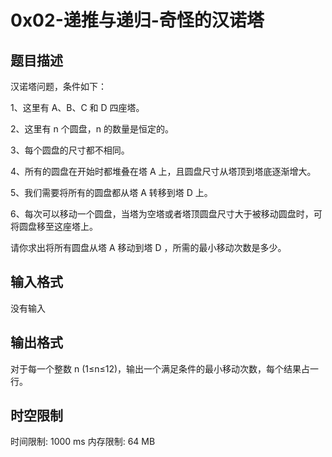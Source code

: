 # 0x02-递推与递归-奇怪的汉诺塔

## 题目描述

汉诺塔问题，条件如下：

1、这里有 A、B、C 和 D 四座塔。

2、这里有 n 个圆盘，n 的数量是恒定的。

3、每个圆盘的尺寸都不相同。

4、所有的圆盘在开始时都堆叠在塔 A 上，且圆盘尺寸从塔顶到塔底逐渐增大。

5、我们需要将所有的圆盘都从塔 A 转移到塔 D 上。

6、每次可以移动一个圆盘，当塔为空塔或者塔顶圆盘尺寸大于被移动圆盘时，可将圆盘移至这座塔上。

请你求出将所有圆盘从塔 A 移动到塔 D ，所需的最小移动次数是多少。


## 输入格式

没有输入

## 输出格式

对于每一个整数 n (1≤n≤12)，输出一个满足条件的最小移动次数，每个结果占一行。

## 时空限制

时间限制: 1000 ms
内存限制: 64 MB
